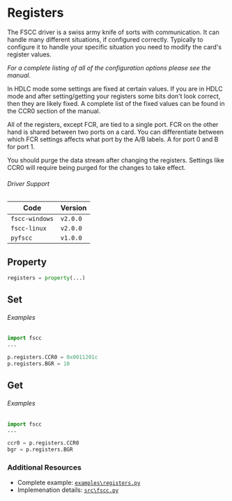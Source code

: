 # Registers

The FSCC driver is a swiss army knife of sorts with communication. It can
handle many different situations, if configured correctly. Typically to
configure it to handle your specific situation you need to modify the card's
register values.

_For a complete listing of all of the configuration options please see the 
manual._

In HDLC mode some settings are fixed at certain values. If you are in
HDLC mode and after setting/getting your registers some bits don't look correct,
then they are likely fixed. A complete list of the fixed values can be found in 
the CCR0 section of the manual.

All of the registers, except FCR, are tied to a single port. FCR on the other hand 
is shared between two ports on a card. You can differentiate between which FCR 
settings affects what port by the A/B labels. A for port 0 and B for port 1.

You should purge the data stream after changing the registers.
Settings like CCR0 will require being purged for the changes to take 
effect.

###### Driver Support
| Code           | Version
| -------------- | --------
| `fscc-windows` | `v2.0.0` 
| `fscc-linux`   | `v2.0.0` 
| `pyfscc`       | `v1.0.0`


## Property
```python
registers = property(...)
```


## Set
###### Examples
```python
import fscc
...

p.registers.CCR0 = 0x0011201c
p.registers.BGR = 10
```


## Get
###### Examples
```python
import fscc
...

ccr0 = p.registers.CCR0
bgr = p.registers.BGR
```


### Additional Resources
- Complete example: [`examples\registers.py`](https://github.com/commtech/pyfscc/blob/master/examples/registers.py)
- Implemenation details: [`src\fscc.py`](https://github.com/commtech/pyfscc/blob/master/src/fscc.py)
